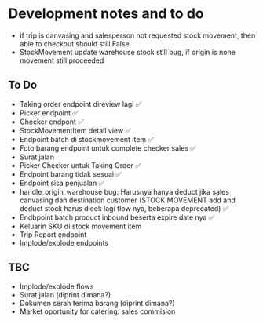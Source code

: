 # Development notes and to do

- if trip is canvasing and salesperson not requested stock movement, then able to checkout should still False
- StockMovement update warehouse stock still bug, if origin is none movement still proceeded

## To Do

- Taking order endpoint direview lagi ✅
- Picker endpoint ✅
- Checker endpont ✅
- StockMovementItem detail view ✅
- Endpoint batch di stockmovement item ✅
- Foto barang endpoint untuk complete checker sales ✅
- Surat jalan
- Picker Checker untuk Taking Order ✅
- Endpoint barang tidak sesuai ✅
- Endpoint sisa penjualan ✅
- handle_origin_warehouse bug: Harusnya hanya deduct jika sales canvasing dan destination customer
(STOCK MOVEMENT add and deduct stock harus dicek lagi flow nya, beberapa deprecated) ✅
- Endbpoint batch product inbound beserta expire date nya ✅
- Keluarin SKU di stock movement item
- Trip Report endpoint
- Implode/explode endpoints

## TBC

- Implode/explode flows
- Surat jalan (diprint dimana?)
- Dokumen serah terima barang (diprint dimana?)
- Market oportunity for catering: sales commision
